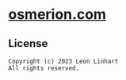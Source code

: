 # [osmerion.com](https://osmerion.com)


## License

```
Copyright (c) 2023 Leon Linhart
All rights reserved.
```